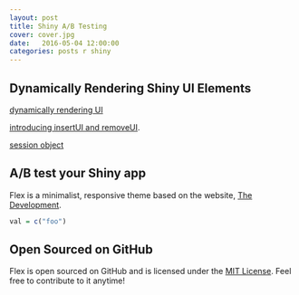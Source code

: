 ```yaml
---
layout: post
title: Shiny A/B Testing
cover: cover.jpg
date:   2016-05-04 12:00:00
categories: posts r shiny
---
```


## Dynamically Rendering Shiny UI Elements

[dynamically rendering UI](http://shiny.rstudio-staging.com/articles/dynamic-ui.html)

[introducing insertUI and removeUI](https://groups.google.com/forum/#!topic/shiny-discuss/PsmyRgjiLkU).

[session object](http://shiny.rstudio.com/reference/shiny/latest/session.html)

## A/B test your Shiny app

Flex is a minimalist, responsive theme based on the website, [The Development](http://thedevelopment.co).

```r
val = c("foo")

```

## Open Sourced on GitHub

Flex is open sourced on GitHub and is licensed under the [MIT License](http://opensource.org/licenses/MIT). Feel free to contribute to it anytime!
